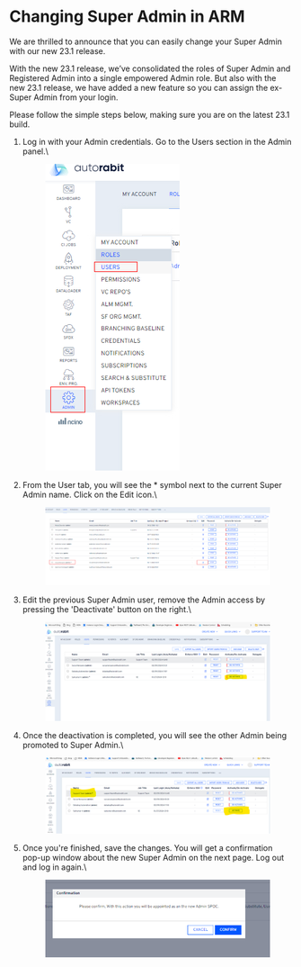 # Changing Super Admin in ARM

We are thrilled to announce that you can easily change your Super Admin with our new 23.1 release.

With the new 23.1 release, we’ve consolidated the roles of Super Admin and Registered Admin into a single empowered Admin role. But also with the new 23.1 release, we have added a new feature so you can assign the ex-Super Admin from your login.

Please follow the simple steps below, making sure you are on the latest 23.1 build.

1.  Log in with your Admin credentials. Go to the Users section in the Admin panel.\


    <figure><img src="../../../../.gitbook/assets/image (1) (1) (1) (1) (1) (1) (1) (1) (1) (1) (1) (1) (1) (1) (1) (1) (1) (1) (1) (1) (1) (1) (1) (1) (1) (1) (1) (1) (1).png" alt=""><figcaption></figcaption></figure>
2.  From the User tab, you will see the \* symbol next to the current Super Admin name. Click on the Edit icon.\


    <figure><img src="../../../../.gitbook/assets/image (1) (1) (1) (1) (1) (1) (1) (1) (1) (1) (1) (1) (1) (1) (1) (1) (1) (1) (1) (1) (1) (1) (1) (1) (1) (1) (1) (1) (1) (1).png" alt=""><figcaption></figcaption></figure>
3.  Edit the previous Super Admin user, remove the Admin access by pressing the 'Deactivate' button on the right.\


    <figure><img src="../../../../.gitbook/assets/image (2) (1) (1) (1) (1) (1) (1) (1) (1) (1) (1) (1) (1) (1) (1) (1) (1) (1) (1) (1) (1).png" alt=""><figcaption></figcaption></figure>
4.  Once the deactivation is completed, you will see the other Admin being promoted to Super Admin.\


    <figure><img src="../../../../.gitbook/assets/image (3) (1) (1) (1) (1) (1) (1) (1) (1) (1) (1) (1) (1) (1) (1) (1) (1) (1) (1).png" alt=""><figcaption></figcaption></figure>
5.  Once you're finished, save the changes. You will get a confirmation pop-up window about the new Super Admin on the next page. Log out and log in again.\


    <figure><img src="../../../../.gitbook/assets/image (4) (1) (1) (1) (1) (1) (1) (1) (1) (1) (1) (1) (1) (1) (1) (1) (1) (1).png" alt=""><figcaption></figcaption></figure>



